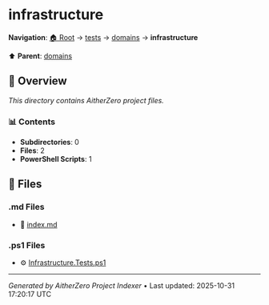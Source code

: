 # infrastructure

**Navigation**: [🏠 Root](../../../index.md) → [tests](../../index.md) → [domains](../index.md) → **infrastructure**

⬆️ **Parent**: [domains](../index.md)

## 📖 Overview

*This directory contains AitherZero project files.*

### 📊 Contents

- **Subdirectories**: 0
- **Files**: 2
- **PowerShell Scripts**: 1

## 📄 Files

### .md Files

- 📝 [index.md](./index.md)

### .ps1 Files

- ⚙️ [Infrastructure.Tests.ps1](./Infrastructure.Tests.ps1)

---

*Generated by AitherZero Project Indexer* • Last updated: 2025-10-31 17:20:17 UTC

